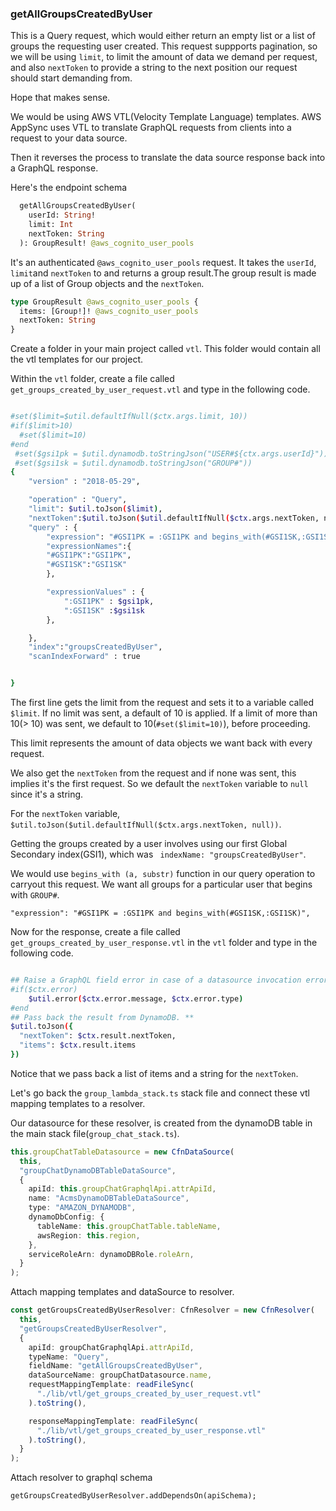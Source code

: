 ### getAllGroupsCreatedByUser

This is a Query request, which would either return an empty list or a list of groups the requesting user created.
This request suppports pagination, so we will be using `limit`, to limit the amount of data we demand per request, and also `nextToken` to provide a string to the next position our request should start demanding from.

Hope that makes sense.

We would be using AWS VTL(Velocity Template Language) templates. AWS AppSync uses VTL to translate GraphQL requests from clients into a request to your data source.

Then it reverses the process to translate the data source response back into a GraphQL response.

Here's the endpoint schema

```graphql
  getAllGroupsCreatedByUser(
    userId: String!
    limit: Int
    nextToken: String
  ): GroupResult! @aws_cognito_user_pools

```

It's an authenticated `@aws_cognito_user_pools` request. It takes the `userId`, `limit`and `nextToken` to and returns a group result.The group result is made up of a list of Group objects and the `nextToken`.

```graphql
type GroupResult @aws_cognito_user_pools {
  items: [Group!]! @aws_cognito_user_pools
  nextToken: String
}
```

Create a folder in your main project called `vtl`. This folder would contain all the vtl templates for our project.

Within the `vtl` folder, create a file called `get_groups_created_by_user_request.vtl` and type in the following code.

```bash

#set($limit=$util.defaultIfNull($ctx.args.limit, 10))
#if($limit>10)
  #set($limit=10)
#end
 #set($gsi1pk = $util.dynamodb.toStringJson("USER#${ctx.args.userId}"))
 #set($gsi1sk = $util.dynamodb.toStringJson("GROUP#"))
{
    "version" : "2018-05-29",

    "operation" : "Query",
    "limit": $util.toJson($limit),
    "nextToken":$util.toJson($util.defaultIfNull($ctx.args.nextToken, null)),
    "query" : {
        "expression": "#GSI1PK = :GSI1PK and begins_with(#GSI1SK,:GSI1SK)",
        "expressionNames":{
        "#GSI1PK":"GSI1PK",
        "#GSI1SK":"GSI1SK"
        },

        "expressionValues" : {
            ":GSI1PK" : $gsi1pk,
            ":GSI1SK" :$gsi1sk
        },

    },
    "index":"groupsCreatedByUser",
    "scanIndexForward" : true


}

```

The first line gets the limit from the request and sets it to a variable called `$limit`. If no limit was sent, a default of 10 is applied.
If a limit of more than 10(> 10) was sent, we default to 10(`#set($limit=10)`), before proceeding.

This limit represents the amount of data objects we want back with every request.

We also get the `nextToken` from the request and if none was sent, this implies it's the first request. So we default the `nextToken` variable to `null` since it's a string.

For the `nextToken` variable, `$util.toJson($util.defaultIfNull($ctx.args.nextToken, null))`.

Getting the groups created by a user involves using our first Global Secondary index(GSI1), which was
` indexName: "groupsCreatedByUser"`.

We would use `begins_with (a, substr)` function in our query operation to carryout this request. We want all groups for a particular user that begins with `GROUP#`.

`"expression": "#GSI1PK = :GSI1PK and begins_with(#GSI1SK,:GSI1SK)",`

Now for the response, create a file called `get_groups_created_by_user_response.vtl` in the `vtl` folder and type in the following code.

```bash

## Raise a GraphQL field error in case of a datasource invocation error
#if($ctx.error)
    $util.error($ctx.error.message, $ctx.error.type)
#end
## Pass back the result from DynamoDB. **
$util.toJson({
  "nextToken": $ctx.result.nextToken,
  "items": $ctx.result.items
})

```

Notice that we pass back a list of items and a string for the `nextToken`.

Let's go back the `group_lambda_stack.ts` stack file and connect these vtl mapping templates to a resolver.

Our datasource for these resolver, is created from the dynamoDB table in the main stack file(`group_chat_stack.ts`).

```typescript
this.groupChatTableDatasource = new CfnDataSource(
  this,
  "groupChatDynamoDBTableDataSource",
  {
    apiId: this.groupChatGraphqlApi.attrApiId,
    name: "AcmsDynamoDBTableDataSource",
    type: "AMAZON_DYNAMODB",
    dynamoDbConfig: {
      tableName: this.groupChatTable.tableName,
      awsRegion: this.region,
    },
    serviceRoleArn: dynamoDBRole.roleArn,
  }
);
```

Attach mapping templates and dataSource to resolver.

```typescript
const getGroupsCreatedByUserResolver: CfnResolver = new CfnResolver(
  this,
  "getGroupsCreatedByUserResolver",
  {
    apiId: groupChatGraphqlApi.attrApiId,
    typeName: "Query",
    fieldName: "getAllGroupsCreatedByUser",
    dataSourceName: groupChatDatasource.name,
    requestMappingTemplate: readFileSync(
      "./lib/vtl/get_groups_created_by_user_request.vtl"
    ).toString(),

    responseMappingTemplate: readFileSync(
      "./lib/vtl/get_groups_created_by_user_response.vtl"
    ).toString(),
  }
);
```

Attach resolver to graphql schema

`getGroupsCreatedByUserResolver.addDependsOn(apiSchema);`
